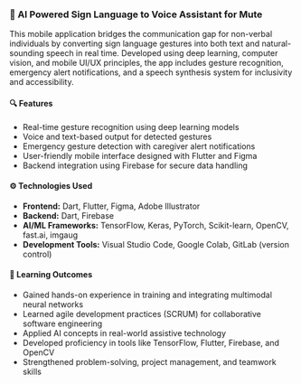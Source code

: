 
### 📘 AI Powered Sign Language to Voice Assistant for Mute

This mobile application bridges the communication gap for non-verbal individuals by converting sign language gestures into both text and natural-sounding speech in real time. Developed using deep learning, computer vision, and mobile UI/UX principles, the app includes gesture recognition, emergency alert notifications, and a speech synthesis system for inclusivity and accessibility.

#### 🔍 Features
- Real-time gesture recognition using deep learning models
- Voice and text-based output for detected gestures
- Emergency gesture detection with caregiver alert notifications
- User-friendly mobile interface designed with Flutter and Figma
- Backend integration using Firebase for secure data handling

#### ⚙️ Technologies Used
- **Frontend:** Dart, Flutter, Figma, Adobe Illustrator  
- **Backend:** Dart, Firebase  
- **AI/ML Frameworks:** TensorFlow, Keras, PyTorch, Scikit-learn, OpenCV, fast.ai, imgaug  
- **Development Tools:** Visual Studio Code, Google Colab, GitLab (version control)  

#### 🎯 Learning Outcomes
- Gained hands-on experience in training and integrating multimodal neural networks
- Learned agile development practices (SCRUM) for collaborative software engineering
- Applied AI concepts in real-world assistive technology
- Developed proficiency in tools like TensorFlow, Flutter, Firebase, and OpenCV
- Strengthened problem-solving, project management, and teamwork skills
